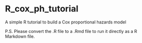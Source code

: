 # R_cox_ph_tutorial
A simple R tutorial to build a Cox proportional hazards model

P.S. Please convert the .R file to a .Rmd file to run it directly as a R Markdown file.
